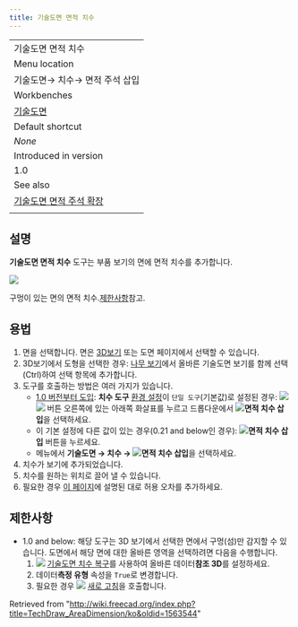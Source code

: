 ```yaml
---
title: 기술도면 면적 치수
---
```

|  |
| --- |
| 기술도면 면적 치수 |
| Menu location |
| 기술도면→ 치수→ 면적 주석 삽입 |
| Workbenches |
| [기술도면](/TechDraw_Workbench/ko "TechDraw Workbench/ko") |
| Default shortcut |
| *None* |
| Introduced in version |
| 1.0 |
| See also |
| [기술도면 면적 주석 확장](/index.php?title=TechDraw_ExtensionAreaAnnotation/ko&action=edit&redlink=1 "TechDraw ExtensionAreaAnnotation/ko (page does not exist)") |
|  |

## 설명

**기술도면 면적 치수** 도구는 부품 보기의 면에 면적 치수를 추가합니다.

![](/images/TechDraw_AreaDimension_Example.png)

구멍이 있는 면의 면적 치수.[제한사항](#제한사항)참고.

## 용법

1. 면을 선택합니다. 면은 [3D보기](/3D_view/ko "3D view/ko") 또는 도면 페이지에서 선택할 수 있습니다.
2. 3D보기에서 도형을 선택한 경우: [나무 보기](/Tree_view/ko "Tree view/ko")에서 올바른 기술도면 보기를 함께 선택(Ctrl)하여 선택 항목에 추가합니다.
3. 도구를 호출하는 방법은 여러 가지가 있습니다.
   * [1.0 버전부터 도입](/Release_notes_1.0 "Release notes 1.0"): **치수 도구** [환경 설정](/TechDraw_Preferences/ko#치수 "TechDraw Preferences/ko")이 `단일 도구`(기본값)로 설정된 경우: ![](/images/TechDraw_Dimension.svg)![](/images/Toolbar_flyout_arrow.svg) 버튼 오른쪽에 있는 아래쪽 화살표를 누르고 드롭다운에서 **![](/images/TechDraw_AreaDimension.svg)면적 치수 삽입**을 선택하세요.
   * 이 기본 설정에 다른 값이 있는 경우(0.21 and below인 경우): ![](/images/TechDraw_3PtAngleDimension.svg)**면적 치수 삽입** 버튼을 누르세요.
   * 메뉴에서 **기술도면 → 치수 → ![](/images/TechDraw_AreaDimension.svg)면적 치수 삽입**을 선택하세요.
4. 치수가 보기에 추가되었습니다.
5. 치수를 원하는 위치로 끌어 낼 수 있습니다.
6. 필요한 경우 [이 페이지](/TechDraw_Geometric_dimensioning_and_tolerancing/ko#공차(Tolerances) "TechDraw Geometric dimensioning and tolerancing/ko")에 설명된 대로 허용 오차를 추가하세요.

## 제한사항

* 1.0 and below: 해당 도구는 3D 보기에서 선택한 면에서 구멍(섬)만 감지할 수 있습니다. 도면에서 해당 면에 대한 올바른 영역을 선택하려면 다음을 수행합니다.
  1. ![](/images/TechDraw_DimensionRepair.svg) [기술도면 치수 복구](/index.php?title=TechDraw_DimensionRepair/ko&action=edit&redlink=1 "TechDraw DimensionRepair/ko (page does not exist)")를 사용하여 올바른 데이터**참조 3D**를 설정하세요.
  2. 데이터**측정 유형** 속성을 `True`로 변경합니다.
  3. 필요한 경우 ![](/images/Std_Refresh.svg) [새로 고침](/Std_Refresh/ko "Std Refresh/ko")을 호출합니다.

Retrieved from "<http://wiki.freecad.org/index.php?title=TechDraw_AreaDimension/ko&oldid=1563544>"
